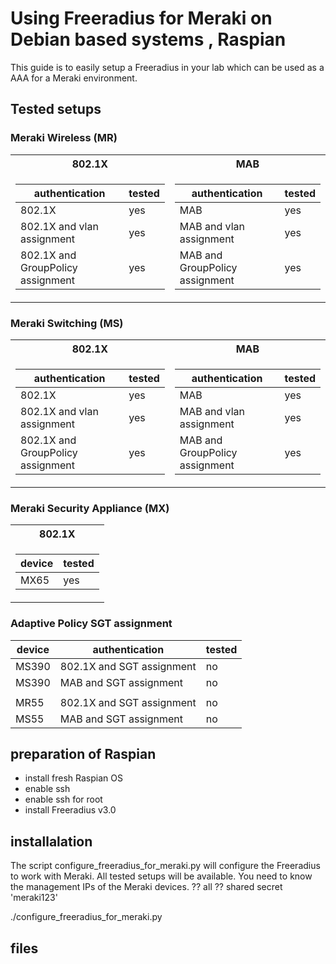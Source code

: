 # Using Freeradius for Meraki on Debian based systems , Raspian

This guide is to easily setup a Freeradius in your lab which can be used as a AAA for a Meraki environment.

## Tested setups

### Meraki Wireless   (MR)

<table>
<tr><th>802.1X </th><th>MAB</th></tr>
<tr><td>

| authentication                    | tested | 
| --------------------------------  | ------ |
| 802.1X                            | yes | 
| 802.1X and vlan assignment        | yes |
| 802.1X and GroupPolicy assignment | yes |

</td><td>

| authentication                    | tested | 
| --------------------------------  | ------ |
| MAB                               | yes |
| MAB and vlan assignment           | yes |
| MAB and GroupPolicy assignment    | yes |

</td></tr> </table>


### Meraki Switching  (MS)

<table>
<tr><th>802.1X </th><th>MAB</th></tr>
<tr><td>

| authentication                    | tested | 
| --------------------------------  | ------ |
| 802.1X                            | yes | 
| 802.1X and vlan assignment        | yes |
| 802.1X and GroupPolicy assignment | yes |

</td><td>

| authentication                    | tested | 
| --------------------------------  | ------ |
| MAB                               | yes |
| MAB and vlan assignment           | yes |
| MAB and GroupPolicy assignment    | yes |

</td></tr> </table>


### Meraki Security Appliance  (MX)

<table>
<tr><th>802.1X </th></tr>
<tr><td>
  
| device              | tested |
| ------------------- | ------ |
| MX65                | yes    |

</td></tr> </table>


### Adaptive Policy SGT assignment

| device | authentication                  | tested |
| ------ | ------------------------------- | ------ |
| MS390  | 802.1X and SGT assignment       | no     |
| MS390  | MAB  and SGT assignment         | no     |
|        |                                 |        |
| MR55   | 802.1X and SGT assignment       | no     |
| MS55   | MAB  and SGT assignment         | no     |



## preparation of Raspian
- install fresh Raspian OS
- enable ssh
- enable ssh for root
- install Freeradius v3.0


## installalation
The script configure_freeradius_for_meraki.py will configure the Freeradius to work with Meraki.
All tested setups will be available.
You need to know the management IPs of the Meraki devices. ??   all
?? shared secret 'meraki123'


./configure_freeradius_for_meraki.py

## files 
## 


